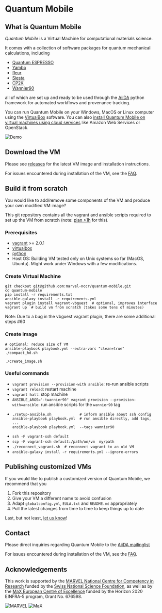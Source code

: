 # Quantum Mobile

## What is Quantum Mobile

*Quantum Mobile* is a Virtual Machine for computational materials science.

It comes with a collection of software packages for quantum
mechanical calculations, including

 * [Quantum ESPRESSO](http://www.quantum-espresso.org/)
 * [Yambo](http://www.yambo-code.org/)
 * [fleur](http://www.flapw.de/)
 * [Siesta](https://launchpad.net/siesta)
 * [CP2K](https://www.cp2k.org)
 * [Wannier90](http://www.wannier.org)

all of which are set up and ready to be used through the
[AiiDA](http://www.aiida.net) python framework for automated workflows and
provenance tracking.

You can run Quantum Mobile on your Windows, MacOS or Linux computer using the
[VirtualBox](http://virtualbox.org/) software.
You can also 
[install Quantum Mobile on virtual machines using cloud services](https://github.com/materialscloud-org/ansible-playbook-workhorse)
like Amazon Web Services or OpenStack.

![Demo](https://image.ibb.co/n50SdT/quantum_mobile.gif "A brief impression of the Quantum Mobile interface.")

## Download the VM

Please see [releases](https://github.com/marvel-nccr/quantum-mobile/releases)
for the latest VM image and installation instructions.

For issues encountered during installation of the VM, see the
[FAQ](https://github.com/marvel-nccr/quantum-mobile/wiki/Frequently-Asked-Questions).

## Build it from scratch

You would like to add/remove some components of the VM
and produce your own modified VM image?

This git repository contains all the vagrant and ansible scripts required to
set up the VM from scratch (note: [plan >1h](other_stuff/timings.txt) for
this).

### Prerequisites

- [vagrant](https://www.vagrantup.com/downloads.html) >= 2.0.1
- [virtualbox](https://www.virtualbox.org/wiki/Downloads)
- [python](https://www.python.org/)
- Host OS: Building VM tested only on Unix systems so far (MacOS, Ubuntu).
  Might work under Windows with a few modifications.

### Create Virtual Machine

```
git checkout git@github.com:marvel-nccr/quantum-mobile.git
cd quantum-mobile
pip install -r requirements.txt
ansible-galaxy install -r requirements.yml
vagrant plugin install vagrant-vbguest  # optional, improves interface
vagrant up  # build vm from scratch (takes some tens of minutes)
```

Note: Due to a bug in the vbguest vagrant plugin, there are some additional steps #60

### Create image
```
# optional: reduce size of VM
ansible-playbook playbook.yml --extra-vars "clean=true"
./compact_hd.sh

./create_image.sh
```

### Useful commands

 * `vagrant provision --provision-with ansible`: re-run ansible scripts
 * `vagrant reload`: restart machine
 * `vagrant halt`: stop machine
 * `ANSIBLE_ARGS="-twannier90" vagrant provision --provision-with=ansible`: run ansible scripts for the `wannier90` tag
 * ```
   ./setup-ansible.sh             # inform ansible about ssh config
   ansible-playbook playbook.yml  # run ansible directly, add tags, ...
   ansible-playbook playbook.yml  --tags wannier90
   ```
 * `ssh -F vagrant-ssh default`
 * `scp -F vagrant-ssh default:/path/on/vm  my/path`
 * ```./reconnect_vagrant.sh  # reconnect vagrant to an old VM```
 * `ansible-galaxy install -r requirements.yml --ignore-errors`

## Publishing customized VMs

If you would like to publish a customized version of Quantum Mobile, we recommend that you

 1. Fork this repository
 1. Give your VM a different name to avoid confusion
 1. Adapt `globalconfig.yml`, `EULA.txt` and `README.md` appropriately
 1. Pull the latest changes from time to time to keep things up to date

Last, but not least, [let us know](mailto:leopold.talirz@gmail.com)!

## Contact

Please direct inquiries regarding Quantum Mobile to the [AiiDA mailinglist](http://www.aiida.net/mailing-list/)

For issues encountered during installation of the VM, see the [FAQ](https://github.com/marvel-nccr/quantum-mobile/wiki/Frequently-Asked-Questions).

## Acknowledgements

This work is supported by the [MARVEL National Centre for Competency in Research](http://nccr-marvel.ch) 
funded by the [Swiss National Science Foundation](http://www.snf.ch/en),
as well as by the [MaX European Centre of Excellence](http://www.max-centre.eu/) funded by
the Horizon 2020 EINFRA-5 program, Grant No. 676598.

![MARVEL](other_stuff/logos/MARVEL.png)
![MaX](other_stuff/logos/MaX.png)
